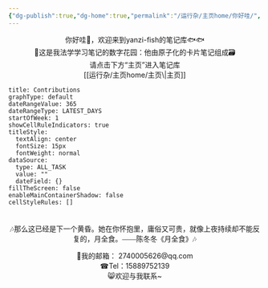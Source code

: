 ```yaml
---
{"dg-publish":true,"dg-home":true,"permalink":"/运行杂/主页home/你好哇/","tags":["gardenEntry"],"dgPassFrontmatter":true,"created":"2024-09-11T11:30:44.177+08:00","updated":"2024-10-18T14:47:32.676+08:00"}
---
```


<center>你好哇👋，欢迎来到yanzi-fish的笔记库🐟🐟</center>

<center>🏡这是我法学学习笔记的数字花园：他由原子化的卡片笔记组成🗃</center>

<center>请点击下方“主页”进入笔记库</center>

<center>[[运行杂/主页home/主页\|主页]]</center>

```contributionGraph
title: Contributions
graphType: default
dateRangeValue: 365
dateRangeType: LATEST_DAYS
startOfWeek: 1
showCellRuleIndicators: true
titleStyle:
  textAlign: center
  fontSize: 15px
  fontWeight: normal
dataSource:
  type: ALL_TASK
  value: ""
  dateField: {}
fillTheScreen: false
enableMainContainerShadow: false
cellStyleRules: []

```


<p><span><div style="padding-top: 1.5em; font-family: kaiti; text-align: center;">🎶那么这已经是下一个黄昏。她在你怀抱里，庸俗又可贵，就像上夜持续却不能反复的，月全食。——陈冬冬《月全食》🎶</div></span></p>

<center>📮我的邮箱： 2740005626@qq.com</center>
<center>☎Tel：15889752139</center>
<center>😸欢迎与我联系~</center>
